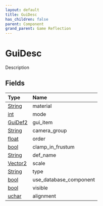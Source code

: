 ```yaml
---
layout: default
title: GuiDesc
has_children: false
parent: Component
grand_parent: Game Reflection
---
```

# GuiDesc
Description 

## Fields

| Type | Name |
|:----------|:--------------|
| [String](/riftbreaker-wiki/docs/game-reflection/components/string/) | material |
| [int](/riftbreaker-wiki/docs/game-reflection/enums/int/) | mode |
| [GuiDef2](/riftbreaker-wiki/docs/game-reflection/components/gui_def2/) | gui_item |
| [String](/riftbreaker-wiki/docs/game-reflection/components/string/) | camera_group |
| [float](/riftbreaker-wiki/docs/game-reflection/components/float/) | order |
| [bool](/riftbreaker-wiki/docs/game-reflection/components/bool/) | clamp_in_frustum |
| [String](/riftbreaker-wiki/docs/game-reflection/components/string/) | def_name |
| [Vector2](/riftbreaker-wiki/docs/game-reflection/classes/vector2/) | scale |
| [String](/riftbreaker-wiki/docs/game-reflection/components/string/) | type |
| [bool](/riftbreaker-wiki/docs/game-reflection/components/bool/) | use_database_component |
| [bool](/riftbreaker-wiki/docs/game-reflection/components/bool/) | visible |
| [uchar](/riftbreaker-wiki/docs/game-reflection/enums/uchar/) | alignment |


